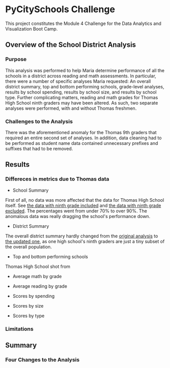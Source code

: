
# PyCitySchools Challenge

This project constitutes the Module 4 Challenge for the Data Analytics and Visualization Boot Camp.

## Overview of the School District Analysis

### Purpose

This analysis was performed to help Maria determine performance of all the schools in a district across reading and math assessments. In particular, there were a number of specific analyses Maria requested: An overall district summary, top and bottom performing schools, grade-level analyses, results by school spending, results by school size, and results by school type. Further complicating matters, reading and math grades for Thomas High School ninth graders may have been altered. As such, two separate analyses were performed, with and without Thomas freshmen.

### Challenges to the Analysis

There was the aforementioned anomaly for the Thomas 9th graders that required an entire second set of analyses. In addition, data cleaning had to be performed as student name data contained unnecessary prefixes and suffixes that had to be removed.

## Results

### Differeces in metrics due to Thomas data

- School Summary

First of all, no data was more affected that the data for Thomas High School itself. See [the data with ninth grade included](https://github.com/josephrodini/School_District_Analysis/blob/main/Resources/Thomas_Original.PNG) and [the data with ninth grade excluded](https://github.com/josephrodini/School_District_Analysis/blob/main/Resources/Thomas_Updated.PNG). The percentages went from under 70% to over 90%. The anomalous data was really dragging the school's performance down.

- District Summary

The overall district summary hardly changed from the [original analysis](https://github.com/josephrodini/School_District_Analysis/blob/main/Resources/DistrictSummary_Original.PNG) to [the updated one](https://github.com/josephrodini/School_District_Analysis/blob/main/Resources/DistrictSummary_Updated.PNG), as one high school's ninth graders are just a tiny subset of the overall population.

- Top and bottom performing schools

Thomas High School shot from


- Average math by grade



- Average reading by grade



- Scores by spending



- Scores by size



- Scores by type



### Limitations


## Summary

### Four Changes to the Analysis

